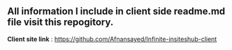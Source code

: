 ## All information I include in client side readme.md file visit this repogitory.

**Client site link** : https://github.com/Afnansayed/Infinite-insiteshub-client
